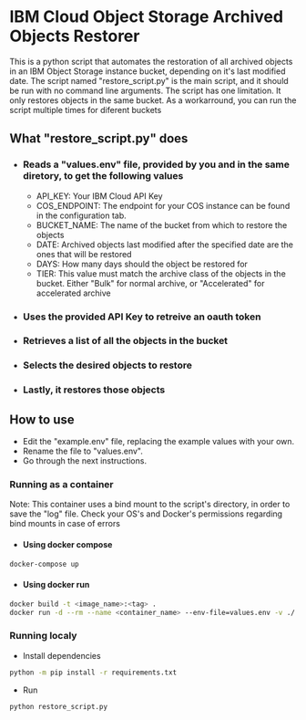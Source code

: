 # IBM Cloud Object Storage Archived Objects Restorer

This is a python script that automates the restoration of all archived objects in an IBM Object Storage instance bucket, depending on it\'s last modified date. The script named "restore_script.py" is the main script, and it should be run with no command line arguments. The script has one limitation. It only restores objects in the same bucket. As a workarround, you can run the script multiple times for diferent buckets

## What \"restore_script.py\" does

- ### Reads a \"values.env\" file, provided by you and in the same diretory, to get the following values

  - API_KEY: Your IBM Cloud API Key
  - COS_ENDPOINT: The endpoint for your COS instance can be found in the configuration tab.
  - BUCKET_NAME: The name of the bucket from which to restore the objects
  - DATE: Archived objects last modified after the specified date are the ones that will be restored
  - DAYS: How many days should the object be restored for
  - TIER: This value must match the archive class of the objects in the bucket. Either \"Bulk\" for normal archive, or \"Accelerated\" for accelerated archive

- ### Uses the provided API Key to retreive an oauth token

- ### Retrieves a list of all the objects in the bucket

- ### Selects the desired objects to restore

- ### Lastly, it restores those objects

## How to use

- Edit the \"example.env\" file, replacing the example values with your own.
- Rename the file to \"values.env\".
- Go through the next instructions.

### Running as a container

Note: This container uses a bind mount to the script's directory, in order to save the \"log\" file. Check your OS's and Docker's permissions regarding bind mounts in case of errors

- #### Using docker compose

```bash
docker-compose up
```

- #### Using docker run

```bash
docker build -t <image_name>:<tag> .
docker run -d --rm --name <container_name> --env-file=values.env -v ./:/icos-object-restorer <image_name>:<tag>
```

### Running localy

- Install dependencies

```bash
python -m pip install -r requirements.txt
```

- Run

```bash
python restore_script.py
```
